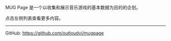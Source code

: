 MUG Page 是一个以收集和展示音乐游戏的基本数据为目的的企划。

点击左侧列表查看更多内容。

----

GitHub: <https://github.com/outloudvi/mugpage>
